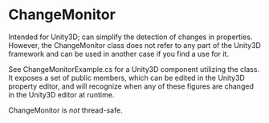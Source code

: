 # ChangeMonitor
Intended for Unity3D; can simplify the detection of changes in properties. However, the ChangeMonitor class does not refer to any part of the Unity3D framework and can be used in another case if you find a use for it.

See ChangeMonitorExample.cs for a Unity3D component utilizing the class. It exposes a set of public members, which can be edited in the Unity3D property editor, and will recognize when any of these figures are changed in the Unity3D editor at runtime.

ChangeMonitor is *not* thread-safe.